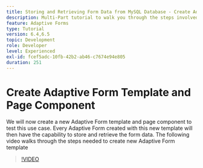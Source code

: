 ```yaml
---
title: Storing and Retrieving Form Data from MySQL Database - Create Adaptive Form Template and Page Component
description: Multi-Part tutorial to walk you through the steps involved in storing and retrieving form data
feature: Adaptive Forms
type: Tutorial
version: 6.4,6.5
topic: Development
role: Developer
level: Experienced
exl-id: fcef5adc-10fb-42b2-ab46-c7674e94e805
duration: 251
---
```

# Create Adaptive Form Template and Page Component

We will now create a new Adaptive Form template and page component to test this use case. Every Adaptive Form created with this new template will then have the capability to store and retrieve the form data.
The following video walks through the steps needed to create new Adaptive Form template
>[!VIDEO](https://video.tv.adobe.com/v/27828?quality=12&learn=on)
